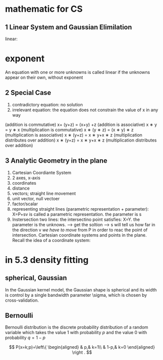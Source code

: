 # mathematic for CS
## 1 Linear System and Gaussian Elimilation
linear:
# exponent
An equation with one or more unknowns is called linear if the unknowns appear on their own, without exponent
## 2 Special Case
1. contradictory equation: no solution
2. irrelevant equation: the equation does not constrain the value of x in any way

(addition is commutative)
x+ (y+z) = (x+y) +z (addition is associative)
x ∗ y = y ∗ x (multiplication is commutative)
x ∗ (y ∗ z) = (x ∗ y) ∗ z (multiplication is associative)
x ∗ (y+z) = x ∗ y+x ∗ z (multiplication distributes over addition)
x ∗ (y+z) = x ∗ y+x ∗ z (multiplication distributes over addition)

## 3 Analytic Geometry in the plane
1. Cartesian Coordiante System
2. 2 axes, x-axis
3. coordinates
4. distance
5. vectors; straight line movement
6. unit vector, null vectoer
7. factor/scalar
8. representing straight lines (parametric representation + parameter): X=P+sv is called a parametric representation.   the parameter is s
9. Instersection two lines: the intersectino point satisfies: X=Y.  the parameter is the unknows. --> get the soltion --> s will tell us how far in the direction v *we have to move* from P in order to reac the point of intersection.
 Cartesian coordinate systems and points in the plane. Recall the idea of a coordinate system:



# in 5.3 density fitting

## spherical, Gaussian

In the Gaussian kernel model, the Gaussian shape is spherical and its width is control by a single bandwidth parameter \sigma, which is chosen by cross-validation.

## Bernoulli
Bernoulli distribution is the discrete probability distribution of a random variable which takes the value 1 with probability $p$ and the value 0 with probability $q=1-p$

$$
P(x=k;p)=\left\{
\begin{aligned} 
& p,& k=1\\
& 1-p,& k=0
\end{aligned}    
    \right .
$$